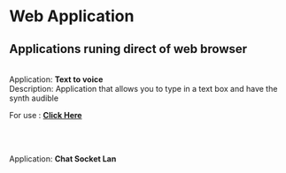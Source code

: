 # Web Application
## Applications runing direct of web browser
<br>
Application: <b>Text to voice</b>
<br>
Description: Application that allows you to type in a text box and have the synth audible 

For use : [**Click Here**](https://EdgarOlv.github.io/Texto-Voz)

<br>
<br>

Application: <b>Chat Socket Lan</b>
<br>

<br>
<br>
